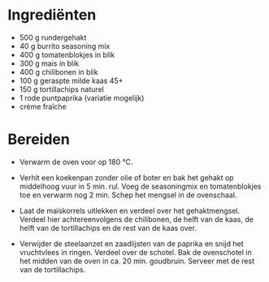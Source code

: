 # Ingrediënten
- 500 g rundergehakt
- 40 g burrito seasoning mix
- 400 g tomatenblokjes in blik
- 300 g mais in blik
- 400 g chilibonen in blik
- 100 g geraspte milde kaas 45+
- 150 g tortillachips naturel
- 1 rode puntpaprika (variatie mogelijk)
- crème fraîche

# Bereiden

- Verwarm de oven voor op 180 °C.
- Verhit een koekenpan zonder olie of boter en bak het gehakt op middelhoog vuur in 5 min. rul.
Voeg de seasoningmix en tomatenblokjes toe en verwarm nog 2 min. Schep het mengsel in de ovenschaal.

- Laat de maïskorrels uitlekken en verdeel over het gehaktmengsel.
Verdeel hier achtereenvolgens de chilibonen, de helft van de kaas, de helft van de tortillachips en de rest van de kaas over.
- Verwijder de steelaanzet en zaadlijsten van de paprika en snijd het vruchtvlees in ringen. Verdeel over de schotel. Bak de ovenschotel in het midden van de oven in ca. 20 min. goudbruin. Serveer met de rest van de tortillachips.
